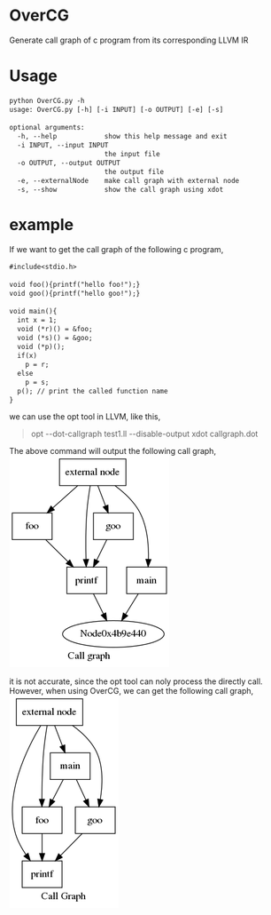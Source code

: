 # OverCG
Generate call graph of c program from its corresponding LLVM IR

# Usage
	python OverCG.py -h
	usage: OverCG.py [-h] [-i INPUT] [-o OUTPUT] [-e] [-s]
	
	optional arguments:
	  -h, --help            show this help message and exit
	  -i INPUT, --input INPUT
	                        the input file
	  -o OUTPUT, --output OUTPUT
	                        the output file
	  -e, --externalNode    make call graph with external node
	  -s, --show            show the call graph using xdot
	  
# example
If we want to get the call graph of the following c program,

	#include<stdio.h>
	
	void foo(){printf("hello foo!");}
	void goo(){printf("hello goo!");}
	
	void main(){
	  int x = 1;
	  void (*r)() = &foo;
	  void (*s)() = &goo;
	  void (*p)();
	  if(x)
	    p = r;
	  else
	    p = s;
	  p(); // print the called function name
	}
	
we can use the opt tool in LLVM, like this,
>	opt --dot-callgraph test1.ll --disable-output
>	xdot callgraph.dot

The above command will output the following call graph,
![cg1](./test1.png  "call graph of test1.c")

it is not accurate, since the opt tool can noly process the directly call.
However, when using OverCG, we can get the following call graph,
![cg2](./test11.png  "call graph of test1.c")